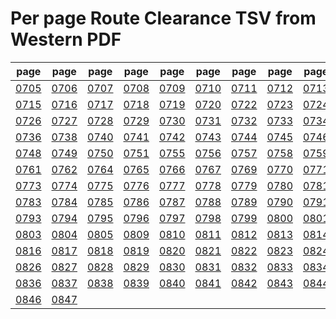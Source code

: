 # Per page Route Clearance TSV from Western PDF

|page|page|page|page|page|page|page|page|page|page|
|----|----|----|----|----|----|----|----|----|----|
|[0705](tsv/pg_0705.tsv)|[0706](tsv/pg_0706.tsv)|[0707](tsv/pg_0707.tsv)|[0708](tsv/pg_0708.tsv)|[0709](tsv/pg_0709.tsv)|[0710](tsv/pg_0710.tsv)|[0711](tsv/pg_0711.tsv)|[0712](tsv/pg_0712.tsv)|[0713](tsv/pg_0713.tsv)|[0714](tsv/pg_0714.tsv)|
|[0715](tsv/pg_0715.tsv)|[0716](tsv/pg_0716.tsv)|[0717](tsv/pg_0717.tsv)|[0718](tsv/pg_0718.tsv)|[0719](tsv/pg_0719.tsv)|[0720](tsv/pg_0720.tsv)|[0722](tsv/pg_0722.tsv)|[0723](tsv/pg_0723.tsv)|[0724](tsv/pg_0724.tsv)|[0725](tsv/pg_0725.tsv)|
|[0726](tsv/pg_0726.tsv)|[0727](tsv/pg_0727.tsv)|[0728](tsv/pg_0728.tsv)|[0729](tsv/pg_0729.tsv)|[0730](tsv/pg_0730.tsv)|[0731](tsv/pg_0731.tsv)|[0732](tsv/pg_0732.tsv)|[0733](tsv/pg_0733.tsv)|[0734](tsv/pg_0734.tsv)|[0735](tsv/pg_0735.tsv)|
|[0736](tsv/pg_0736.tsv)|[0738](tsv/pg_0738.tsv)|[0740](tsv/pg_0740.tsv)|[0741](tsv/pg_0741.tsv)|[0742](tsv/pg_0742.tsv)|[0743](tsv/pg_0743.tsv)|[0744](tsv/pg_0744.tsv)|[0745](tsv/pg_0745.tsv)|[0746](tsv/pg_0746.tsv)|[0747](tsv/pg_0747.tsv)|
|[0748](tsv/pg_0748.tsv)|[0749](tsv/pg_0749.tsv)|[0750](tsv/pg_0750.tsv)|[0751](tsv/pg_0751.tsv)|[0755](tsv/pg_0755.tsv)|[0756](tsv/pg_0756.tsv)|[0757](tsv/pg_0757.tsv)|[0758](tsv/pg_0758.tsv)|[0759](tsv/pg_0759.tsv)|[0760](tsv/pg_0760.tsv)|
|[0761](tsv/pg_0761.tsv)|[0762](tsv/pg_0762.tsv)|[0764](tsv/pg_0764.tsv)|[0765](tsv/pg_0765.tsv)|[0766](tsv/pg_0766.tsv)|[0767](tsv/pg_0767.tsv)|[0769](tsv/pg_0769.tsv)|[0770](tsv/pg_0770.tsv)|[0771](tsv/pg_0771.tsv)|[0772](tsv/pg_0772.tsv)|
|[0773](tsv/pg_0773.tsv)|[0774](tsv/pg_0774.tsv)|[0775](tsv/pg_0775.tsv)|[0776](tsv/pg_0776.tsv)|[0777](tsv/pg_0777.tsv)|[0778](tsv/pg_0778.tsv)|[0779](tsv/pg_0779.tsv)|[0780](tsv/pg_0780.tsv)|[0781](tsv/pg_0781.tsv)|[0782](tsv/pg_0782.tsv)|
|[0783](tsv/pg_0783.tsv)|[0784](tsv/pg_0784.tsv)|[0785](tsv/pg_0785.tsv)|[0786](tsv/pg_0786.tsv)|[0787](tsv/pg_0787.tsv)|[0788](tsv/pg_0788.tsv)|[0789](tsv/pg_0789.tsv)|[0790](tsv/pg_0790.tsv)|[0791](tsv/pg_0791.tsv)|[0792](tsv/pg_0792.tsv)|
|[0793](tsv/pg_0793.tsv)|[0794](tsv/pg_0794.tsv)|[0795](tsv/pg_0795.tsv)|[0796](tsv/pg_0796.tsv)|[0797](tsv/pg_0797.tsv)|[0798](tsv/pg_0798.tsv)|[0799](tsv/pg_0799.tsv)|[0800](tsv/pg_0800.tsv)|[0801](tsv/pg_0801.tsv)|[0802](tsv/pg_0802.tsv)|
|[0803](tsv/pg_0803.tsv)|[0804](tsv/pg_0804.tsv)|[0805](tsv/pg_0805.tsv)|[0809](tsv/pg_0809.tsv)|[0810](tsv/pg_0810.tsv)|[0811](tsv/pg_0811.tsv)|[0812](tsv/pg_0812.tsv)|[0813](tsv/pg_0813.tsv)|[0814](tsv/pg_0814.tsv)|[0815](tsv/pg_0815.tsv)|
|[0816](tsv/pg_0816.tsv)|[0817](tsv/pg_0817.tsv)|[0818](tsv/pg_0818.tsv)|[0819](tsv/pg_0819.tsv)|[0820](tsv/pg_0820.tsv)|[0821](tsv/pg_0821.tsv)|[0822](tsv/pg_0822.tsv)|[0823](tsv/pg_0823.tsv)|[0824](tsv/pg_0824.tsv)|[0825](tsv/pg_0825.tsv)|
|[0826](tsv/pg_0826.tsv)|[0827](tsv/pg_0827.tsv)|[0828](tsv/pg_0828.tsv)|[0829](tsv/pg_0829.tsv)|[0830](tsv/pg_0830.tsv)|[0831](tsv/pg_0831.tsv)|[0832](tsv/pg_0832.tsv)|[0833](tsv/pg_0833.tsv)|[0834](tsv/pg_0834.tsv)|[0835](tsv/pg_0835.tsv)|
|[0836](tsv/pg_0836.tsv)|[0837](tsv/pg_0837.tsv)|[0838](tsv/pg_0838.tsv)|[0839](tsv/pg_0839.tsv)|[0840](tsv/pg_0840.tsv)|[0841](tsv/pg_0841.tsv)|[0842](tsv/pg_0842.tsv)|[0843](tsv/pg_0843.tsv)|[0844](tsv/pg_0844.tsv)|[0845](tsv/pg_0845.tsv)|
|[0846](tsv/pg_0846.tsv)|[0847](tsv/pg_0847.tsv)|||||||||
